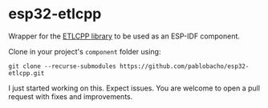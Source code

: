 # esp32-etlcpp

Wrapper for the [ETLCPP library](https://github.com/ETLCPP/etl) to be used as an ESP-IDF component.

Clone in your project's `component` folder using:

`git clone --recurse-submodules https://github.com/pablobacho/esp32-etlcpp.git`

I just started working on this. Expect issues. You are welcome to open a pull request with fixes and improvements.

